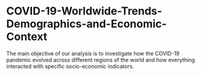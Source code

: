 # COVID-19-Worldwide-Trends-Demographics-and-Economic-Context
The main objective of our analysis is to investigate how the COVID-19 pandemic evolved across different regions of the world and how everything interacted with specific socio-economic indicators. 
